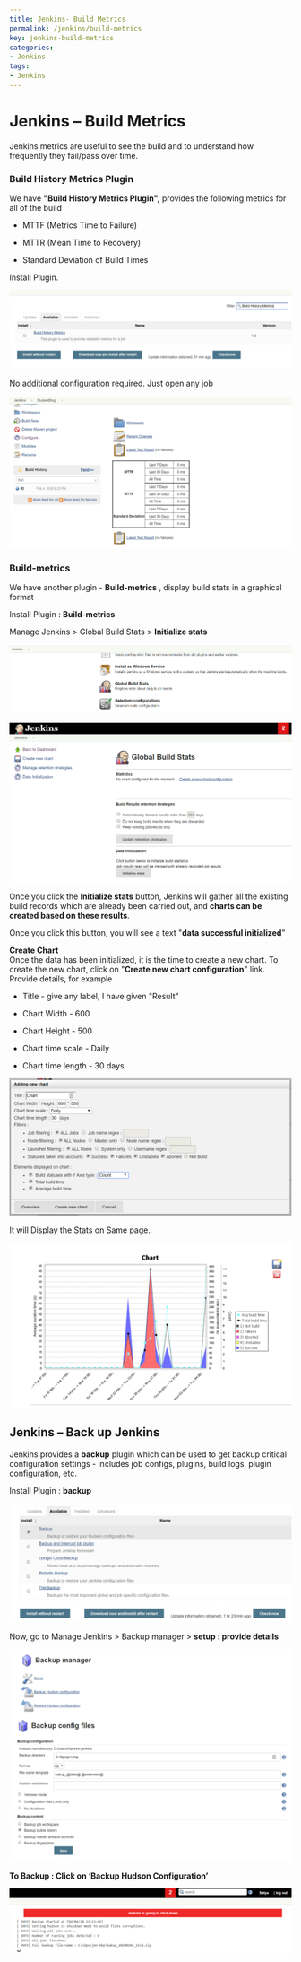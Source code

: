 ```yaml
---
title: Jenkins- Build Metrics
permalink: /jenkins/build-metrics
key: jenkins-build-metrics
categories:
- Jenkins
tags:
- Jenkins
---
```


Jenkins – Build Metrics 
========================

Jenkins metrics are useful to see the build and to understand how frequently
they fail/pass over time.

### Build History Metrics Plugin

We have **"Build History Metrics Plugin",** provides the following metrics for
all of the build

-   MTTF (Metrics Time to Failure)

-   MTTR (Mean Time to Recovery)

-   Standard Deviation of Build Times

Install Plugin.

![](media/965207426207acfd9c1642e68c473e56.png)

No additional configuration required. Just open any job

![](media/890ec2835cd5aea5c75d6d5714105638.png)

### Build-metrics 

We have another plugin - **Build-metrics** , display build stats in a graphical
format

Install Plugin : **Build-metrics** 

Manage Jenkins \> Global Build Stats \> **Initialize stats**

![](media/d68de477f3a85c16b4a94229fe641828.png)

![](media/0aaf069bae05c60cb7c0ad2792a0c629.png)

Once you click the **Initialize stats** button, Jenkins will gather all the
existing build records which are already been carried out, and **charts can be
created based on these results**.

Once you click this button, you will see a text "**data successful
initialized**"

**Create Chart**  
Once the data has been initialized, it is the time to create a new chart. To
create the new chart, click on "**Create new chart configuration**" link.
Provide details, for example

-   Title - give any label, I have given "Result"

-   Chart Width - 600

-   Chart Height - 500

-   Chart time scale - Daily

-   Chart time length - 30 days

![](media/5522eb7ff23039c2015ea6ec14fe7acb.png)

It will Display the Stats on Same page.

![](media/c4b747aaf4cb68e9c6f1bf51611e12f4.png)

Jenkins – Back up Jenkins
-------------------------

Jenkins provides a **backup** plugin which can be used to get backup critical
configuration settings - includes job configs, plugins, build logs, plugin
configuration, etc.

Install Plugin : **backup**

![](media/ac0c39af6e1cf250eb5b6411aa7ad128.png)

Now, go to Manage Jenkins \> Backup manager \> **setup : provide details**

![](media/efbe1b41789d72401ec129f8e23b93fa.png)

**To Backup : Click on ‘Backup Hudson Configuration’**

![](media/17957b5e39d929c0e5dcad74737b2d26.png)

